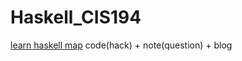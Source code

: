 # Haskell_CIS194

[learn haskell map](https://github.com/bitemyapp/learnhaskell/blob/master/guide-zh_CN.md)
code(hack) + note(question) + blog